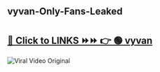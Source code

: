 
 ## vyvan-Only-Fans-Leaked

# <h2><a href="https://clipsfans.com/vyvan&ref=git">🔗 Click to LINKS ⏩⏩ 👉 🟢 vyvan </a></h2>

<a href="https://clipsfans.com/vyvan&ref=git" rel="nofollow" data-target="animated-image.originalLink"><img src="https://i.ibb.co.com/xMMVF88/686577567.gif" alt="Viral Video Original" style="max-width: 100%; display: inline-block;" data-target="animated-image.originalImage"></a>
